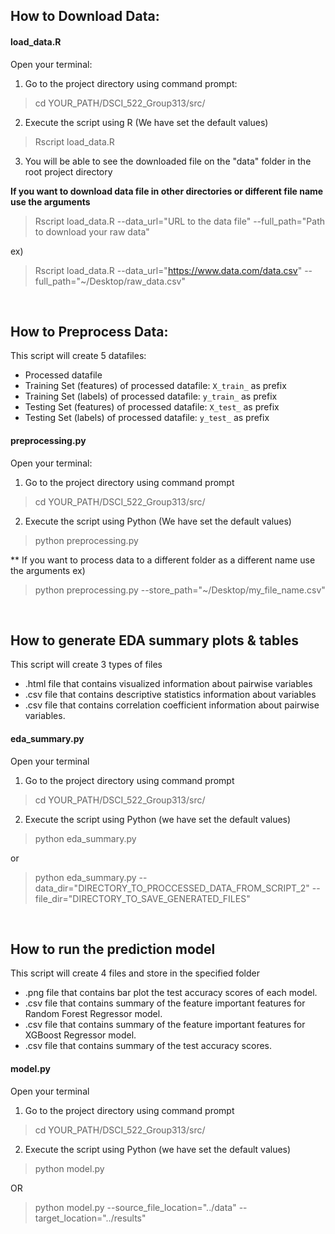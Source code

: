 ## How to Download Data:

#### load_data.R
Open your terminal:

1. Go to the project directory using command prompt:

>  cd YOUR_PATH/DSCI_522_Group313/src/


2. Execute the script using R (We have set the default values)

> Rscript load_data.R


3. You will be able to see the downloaded file on the "data" folder in the root project directory

**If you want to download data file in other directories or different file name use the arguments**

> Rscript load_data.R --data_url="URL to the data file"  --full_path="Path to download your raw data"

ex) 
> Rscript load_data.R --data_url="https://www.data.com/data.csv" --full_path="~/Desktop/raw_data.csv"

<br>

## How to Preprocess Data:

This script will create 5 datafiles:
- Processed datafile
- Training Set (features) of processed datafile: `X_train_` as prefix
- Training Set (labels) of processed datafile: `y_train_` as prefix
- Testing Set (features) of processed datafile: `X_test_` as prefix
- Testing Set (labels) of processed datafile: `y_test_` as prefix


#### preprocessing.py
Open your terminal:

1. Go to the project directory using command prompt

>  cd YOUR_PATH/DSCI_522_Group313/src/

2. Execute the script using Python (We have set the default values)

> python preprocessing.py


** If you want to process data to a different folder as a different name use the arguments
ex)
> python preprocessing.py --store_path="~/Desktop/my_file_name.csv"


<br>

## How to generate EDA summary plots & tables

This script will create 3 types of files
- .html file that contains visualized information about pairwise variables
- .csv file that contains descriptive statistics information about variables
- .csv file that contains correlation coefficient information about pairwise variables.

#### eda_summary.py
Open your terminal

1. Go to the project directory using command prompt

> cd YOUR_PATH/DSCI_522_Group313/src/

2. Execute the script using Python (we have set the default values)

> python eda_summary.py

or

> python eda_summary.py --data_dir="DIRECTORY_TO_PROCCESSED_DATA_FROM_SCRIPT_2" --file_dir="DIRECTORY_TO_SAVE_GENERATED_FILES"

<br>

## How to run the prediction model

This script will create 4 files and store in the specified folder
- .png file that contains bar plot the test accuracy scores of each model.
- .csv file that contains summary of the feature important features for Random Forest Regressor model.
- .csv file that contains summary of the feature important features for XGBoost Regressor model.
- .csv file that contains summary of the test accuracy scores.

#### model.py
Open your terminal

1. Go to the project directory using command prompt

> cd YOUR_PATH/DSCI_522_Group313/src/

2. Execute the script using Python (we have set the default values)

> python model.py

OR

> python model.py --source_file_location="../data" --target_location="../results"


<br>